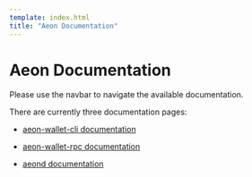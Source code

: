 ```yaml
---
template: index.html
title: "Aeon Documentation"
---
```

# Aeon Documentation 
Please use the navbar to navigate the available documentation.

There are currently three documentation pages:

* [aeon-wallet-cli documentation](documentation/wallet-cli/options.md)

* [aeon-wallet-rpc documentation](documentation/wallet-rpc/options.md)

* [aeond documentation](documentation/aeond/options.md)


